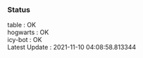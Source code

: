 ### Status


table : OK  
hogwarts : OK  
icy-bot : OK  
Latest Update : 2021-11-10 04:08:58.813344
